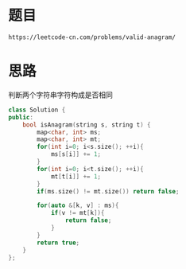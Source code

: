 # 题目
`https://leetcode-cn.com/problems/valid-anagram/`


# 思路
判断两个字符串字符构成是否相同

```cpp
class Solution {
public:
    bool isAnagram(string s, string t) {
        map<char, int> ms;
        map<char, int> mt;
        for(int i=0; i<s.size(); ++i){
            ms[s[i]] += 1;
        }
        for(int i=0; i<t.size(); ++i){
            mt[t[i]] += 1;
        }
        if(ms.size() != mt.size()) return false;

        for(auto &[k, v] : ms){
            if(v != mt[k]){
                return false;
            }
        }
        return true;
    }
};
```




